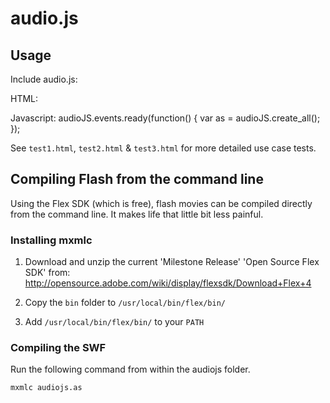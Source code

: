 # audio.js

## Usage

Include audio.js:
    <script src="./audio.js"></script>

HTML:
    <audio id="audio_tag2" preload="auto" autobuffer>
      <source src="./juicy.mp3">
    </audio>

Javascript:
    audioJS.events.ready(function() {
      var as = audioJS.create_all();
    });

See `test1.html`, `test2.html` & `test3.html` for more detailed use case tests.

## Compiling Flash from the command line

Using the Flex SDK (which is free), flash movies can be compiled
directly from the command line. It makes life that little bit less painful.

### Installing mxmlc

1. Download and unzip the current 'Milestone Release' 'Open Source Flex SDK' from:
   <http://opensource.adobe.com/wiki/display/flexsdk/Download+Flex+4>

2. Copy the `bin` folder to `/usr/local/bin/flex/bin/`

3. Add `/usr/local/bin/flex/bin/` to your `PATH`

### Compiling the SWF

Run the following command from within the audiojs folder.

    mxmlc audiojs.as